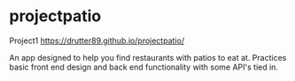 # projectpatio
Project1
https://drutter89.github.io/projectpatio/

An app designed to help you find restaurants with patios to eat at. Practices basic front end design and back end functionality with some API's tied in. 
